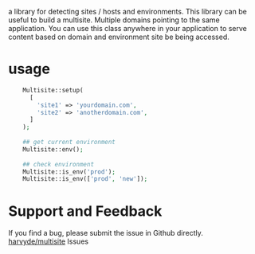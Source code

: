 a library for detecting sites / hosts and environments. This library can be useful to build a multisite. Multiple domains pointing to the same application. You can use this class anywhere in your application to serve content based on domain and environment site be being accessed.

# usage
```php
    Multisite::setup(
      [
        'site1' => 'yourdomain.com',
        'site2' => 'anotherdomain.com',
      ]
    );
    
    ## get current environment
    Multisite::env();
    
    ## check environment
    Multisite::is_env('prod');
    Multisite::is_env(['prod', 'new']);
```

# Support and Feedback
If you find a bug, please submit the issue in Github directly. [harvyde/multisite](https://github.com/harvyde/multisite/issues)  Issues



